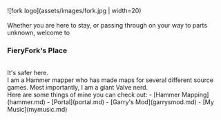 ![fork logo](assets/images/fork.jpg  | width=20)
<br>
<br>
Whether you are here to stay, or passing through on your way to parts unknown, welcome to
### FieryFork's Place</h3>
<br>
It's safer here.
<br>
I am a Hammer mapper who has made maps for several different source games. Most importantly, I am a giant Valve nerd.
<br>
Here are some things of mine you can check out: 
- [Hammer Mapping](hammer.md)
- [Portal](portal.md)
- [Garry's Mod](garrysmod.md)
- [My Music](mymusic.md)
